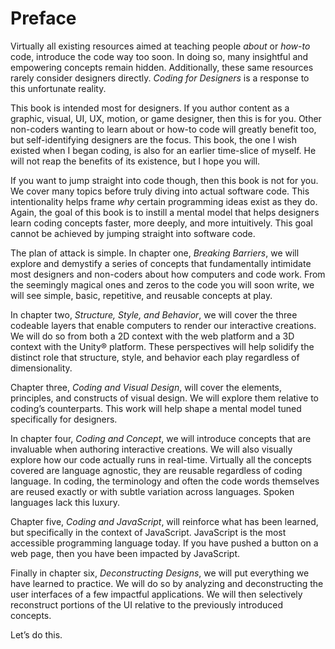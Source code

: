 # Preface

Virtually all existing resources aimed at teaching people *about* or *how-to* code, introduce the code way too soon. In doing so, many insightful and empowering concepts remain hidden. Additionally, these same resources rarely consider designers directly. *Coding for Designers* is a response to this unfortunate reality.

This book is intended most for designers. If you author content as a graphic, visual, UI, UX, motion, or game designer, then this is for you. Other non-coders wanting to learn about or how-to code will greatly benefit too, but self-identifying designers are the focus. This book, the one I wish existed when I began coding, is also for an earlier time-slice of myself. He will not reap the benefits of its existence, but I hope you will.

If you want to jump straight into code though, then this book is not for you. We cover many topics before truly diving into actual software code. This intentionality helps frame *why* certain programming ideas exist as they do. Again, the goal of this book is to instill a mental model that helps designers learn coding concepts faster, more deeply, and more intuitively. This goal cannot be achieved by jumping straight into software code.

The plan of attack is simple. In chapter one, *Breaking Barriers*, we will explore and demystify a series of concepts that fundamentally intimidate most designers and non-coders about how computers and code work. From the seemingly magical ones and zeros to the code you will soon write, we will see simple, basic, repetitive, and reusable concepts at play.

In chapter two, *Structure, Style, and Behavior*, we will cover the three codeable layers that enable computers to render our interactive creations. We will do so from both a 2D context with the web platform and a 3D context with the Unity® platform. These perspectives will help solidify the distinct role that structure, style, and behavior each play regardless of dimensionality.

Chapter three, *Coding and Visual Design*, will cover the elements, principles, and constructs of visual design. We will explore them relative to coding’s counterparts. This work will help shape a mental model tuned specifically for designers.

In chapter four, *Coding and Concept*, we will introduce concepts that are invaluable when authoring interactive creations. We will also visually explore how our code actually runs in real-time. Virtually all the concepts covered are language agnostic, they are reusable regardless of coding language. In coding, the terminology and often the code words themselves are reused exactly or with subtle variation across languages. Spoken languages lack this luxury. 

Chapter five, *Coding and JavaScript*, will reinforce what has been learned, but specifically in the context of JavaScript. JavaScript is the most accessible programming language today. If you have pushed a button on a web page, then you have been impacted by JavaScript.

Finally in chapter six, *Deconstructing Designs*, we will put everything we have learned to practice. We will do so by analyzing and deconstructing the user interfaces of a few impactful applications. We will then selectively reconstruct portions of the UI relative to the previously introduced concepts.

Let’s do this.
